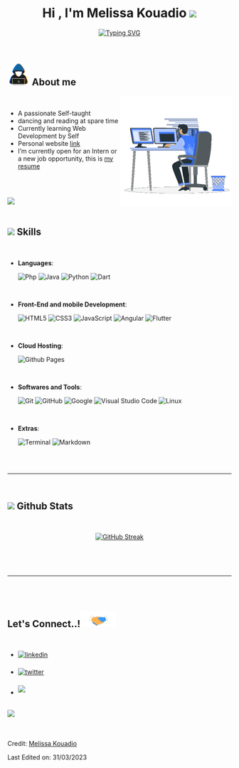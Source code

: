 
<h1 align="center"><b>Hi , I'm Melissa Kouadio </b><img src="https://media.giphy.com/media/hvRJCLFzcasrR4ia7z/giphy.gif" width="35"></h1>

<p align="center">
<a href="https://git.io/typing-svg"><img src="https://readme-typing-svg.demolab.com?font=Fira+Code&pause=1000&color=2679E1&width=435&lines=Computer+science+Student;full+stack+d%C3%A9velopper;Mobile+developper;Active+learner+%2F+Researcher;Love+to+learn+new+stuffs" alt="Typing SVG" /></a>
</p>


<br>
	
## <picture><img src = "https://github.com/DiamondArt/DiamondArt/blob/main/raw/about_me.gif" width = 50px></picture> **About me**

<picture> <img align="right" src="https://github.com/DiamondArt/DiamondArt/blob/main/raw/Right_Side.gif" width = 250px></picture>

<br>

- A passionate Self-taught 
- dancing and reading at spare time
- Currently learning Web Development by Self
- Personal website [link]()
- I’m currently open for an Intern or a new job opportunity, this is [my resume](https://www.linkedin.com/in/melissa-kouadio-2077bb14a/)

<br><br>

<img src="https://user-images.githubusercontent.com/73097560/115834477-dbab4500-a447-11eb-908a-139a6edaec5c.gif"><br><br>

## <img src="https://media2.giphy.com/media/QssGEmpkyEOhBCb7e1/giphy.gif?cid=ecf05e47a0n3gi1bfqntqmob8g9aid1oyj2wr3ds3mg700bl&rid=giphy.gif" width ="25"><b> Skills</b>
<br>

<p align="center">

- **Languages**:
    
    ![Php](https://img.shields.io/badge/Php%20-%232370ED.svg?style=for-the-badge&logo=php&logoColor=white)
    ![Java](https://img.shields.io/badge/Java%20-%2300599C.svg?style=for-the-badge&logo=java%2B%2B&logoColor=white)
    ![Python](https://img.shields.io/badge/Python%20-%2314354C.svg?style=for-the-badge&logo=python&logoColor=white)
    ![Dart](https://img.shields.io/badge/Dart%20-%2314354C.svg?style=for-the-badge&logo=dart&logoColor=white)

<br>   
    
- **Front-End and mobile Development**:

   ![HTML5](https://img.shields.io/badge/HTML5%20-%23E34F26.svg?style=for-the-badge&logo=html5&logoColor=white)
   ![CSS3](https://img.shields.io/badge/CSS%20-%231572B6.svg?style=for-the-badge&logo=css3&logoColor=white)
   ![JavaScript](https://img.shields.io/badge/JavaScript%20-%23F7DF1E.svg?style=for-the-badge&logo=javascript&logoColor=black)
   ![Angular](https://img.shields.io/badge/Angular%20-%23F7DF1E.svg?style=for-the-badge&logo=angular&logoColor=white)
  ![Flutter](https://img.shields.io/badge/Flutter%20-%23F7DF1E.svg?style=for-the-badge&logo=flutter&logoColor=white)

<br>

- **Cloud Hosting**:

    ![Github Pages](https://img.shields.io/badge/GitHub%20Pages-%23327FC7.svg?style=for-the-badge&logo=github&logoColor=white)
    
<br>

- **Softwares and Tools**:

    ![Git](https://img.shields.io/badge/git-%23F05033.svg?style=for-the-badge&logo=git&logoColor=white)
    ![GitHub](https://img.shields.io/badge/github-%23121011.svg?style=for-the-badge&logo=github&logoColor=white)
    ![Google](https://img.shields.io/badge/google-%234285F4.svg?style=for-the-badge&logo=google&logoColor=white)
    ![Visual Studio Code](https://img.shields.io/badge/Visual%20Studio%20Code-0078d7.svg?style=for-the-badge&logo=visual-studio-code&logoColor=white)
    ![Linux](https://img.shields.io/badge/Linux-FCC624?style=for-the-badge&logo=linux&logoColor=black) 

<br>

- **Extras**:

    ![Terminal](https://img.shields.io/badge/Terminal-%23054020?style=for-the-badge&logo=gnu-bash&logoColor=white)
    ![Markdown](https://img.shields.io/badge/markdown-%23000000.svg?style=for-the-badge&logo=markdown&logoColor=white)   


</p>

<br>
<br>

-----

<br>


## <img src="https://media.giphy.com/media/iY8CRBdQXODJSCERIr/giphy.gif" width="35"><b> Github Stats </b>
<br>

<div align="center">

[![GitHub Streak](https://streak-stats.demolab.com?user=DiamondArt&theme=shades-of-purple&mode=weekly)](https://git.io/streak-stats)	
</div>

<br>
<br>
<br>

-----

<br>
<br>

## <b> Let's Connect..!</b><img src="https://github.com/DiamondArt/DiamondArt/blob/main/raw/handshake.gif" width ="80">
<br>
<div align='left'>

<ul>

<li>
<a href="https://www.linkedin.com/in/melissa-kouadio-2077bb14a/" target="_blank">
<img src="https://img.shields.io/badge/linkedin:  Melissa Kouadio-%2300acee.svg?color=405DE6&style=for-the-badge&logo=linkedin&logoColor=white" alt=linkedin style="margin-bottom: 5px;"/>
</a>
</li>

<br>

<li>
<a href="https://twitter.com/MelisseKouadio" target="_blank">
<img src="https://img.shields.io/badge/twitter:  Melissa Kouadio-%2300acee.svg?color=1DA1F2&style=for-the-badge&logo=twitter&logoColor=white" alt=twitter style="margin-bottom: 5px;"/>
</a>
</li>

<br>

<li>
<a href="mailto:0xangemelisk@gmail.com" target="_blank">
<img src="https://img.shields.io/badge/gmail:  Melissa Kouadio-%23EA4335.svg?style=for-the-badge&logo=gmail&logoColor=white" t=mail style="margin-bottom: 5px;" />
</a>
</li>
	
</ul>
</div>

<br>
<img src="https://user-images.githubusercontent.com/73097560/115834477-dbab4500-a447-11eb-908a-139a6edaec5c.gif">
<br>
<br>
<br>


Credit: [Melissa Kouadio](https://github.com/DiamondArt)

Last Edited on: 31/03/2023
